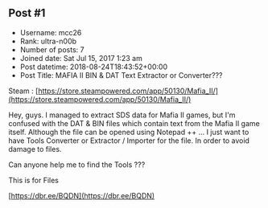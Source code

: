 ## Post #1
- Username: mcc26
- Rank: ultra-n00b
- Number of posts: 7
- Joined date: Sat Jul 15, 2017 1:23 am
- Post datetime: 2018-08-24T18:43:52+00:00
- Post Title: MAFIA II BIN & DAT Text Extractor or Converter???

Steam : [https://store.steampowered.com/app/50130/Mafia_II/](https://store.steampowered.com/app/50130/Mafia_II/)

Hey, guys. I managed to extract SDS data for Mafia II games, but I'm confused with the DAT & BIN files which contain text from the Mafia II game itself. Although the file can be opened using Notepad ++ ... I just want to have Tools Converter or Extractor / Importer for the file. In order to avoid damage to files.

Can anyone help me to find the Tools ???

This is for Files 

[https://dbr.ee/BQDN](https://dbr.ee/BQDN)
